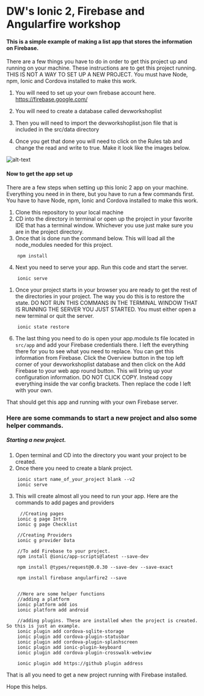 # DW's Ionic 2, Firebase and Angularfire workshop

#### This is a simple example of making a list app that stores the information on Firebase.

There are a few things you have to do in order to get this project up and running on your machine. These instructions are to get this project running. THIS IS NOT A WAY TO SET UP A NEW PROJECT. You must have Node, npm, Ionic and Cordova installed to make this work. 

1. You will need to set up your own firebase account here. https://firebase.google.com/

1. You will need to create a database called devworkshoplist

1. Then you will need to import the devworkshoplist.json file that is included in the src/data directory


1. Once you get that done you will need to click on the Rules tab and change the read and write to true. Make it look like the images below. 

![alt-text](https://lh3.googleusercontent.com/fX7u6SKW82AnUrfCuwN96qPkFgOXij_zzN8rs2OwP1ZdvfJ2wmNpx98szAeN0uEmqA3e_lc3RPR7vb_WQlOnRHW8XM7lZXKB-o9AE6dFf_NjQDzJeYQz3uozi9ZIP9A48i_YOTHz5FtmSFTLW3GHBGqfsnDCjTQDqguQOvEG5VzMdCnPeJVg-dJ5u_qv5gRrq5AWQOm5y4gx9HifFTVQyiRId3vTAlCb-hmTJItzeOHoe3EY94npFwJMVShmtjT_xWuK3Kl_g6ePvLbqkuyBaIm29moER4TYW-xglWszWHBus7nbXV3qANSwYze9LQV5G0NqOqQTFO-Erb4WM3TPVHtKNP-lHEj8Ny-_5rgf7t6u23D6oVyaDCvZEdXtA-u3nfEFktvOqOX65atuDPWyyyrqHopPeIxQxcz_lvl5nTgRpvKh5lOsoluC5tySGub3xZ2k5-KLRxhBxl78o9IJrN6241OFANwb047WcLbYMIi6ulC_nHxUJxp4LO0-zeQUfAcjQVjJ_LuFxs3R8FaYk9Q1jLRZ-VFdPTRL-EYyfz-mIw17TS7JFsbk_Piol7j4Fu3_nxLKHr4q1_nXEKRA7ndugCTFE6ary1zX8nKUhmNK0YWWx6LM9A=w756-h534-no "this is the rules image")


#### Now to get the app set up

There are a few steps when setting up this Ionic 2 app on your machine. Everything you need in in there, but you have to run a few commands first. You have to have Node, npm, Ionic and Cordova installed to make this work. 

1. Clone this repository to your local machine
1. CD into the directory in terminal or open up the project in your favorite IDE that has a terminal window. Whichever you use just make sure you are in the project directory.
1. Once that is done run the command below. This will load all the node_modules needed for this project.

```
    npm install
```

4. Next you need to serve your app. Run this code and start the server. 

```
    ionic serve
```

1. Once your project starts in your browser you are ready to get the rest of the directories in your project. The way you do this is to restore the state. DO NOT RUN THIS COMMANS IN THE TERMINAL WINDOW THAT IS RUNNING THE SERVER YOU JUST STARTED.  You must either open a new terminal or quit the server.
 
 ```
     ionic state restore
 ```
 
 
 6. The last thing you need to do is open your app.module.ts file located in `src/app` and add your Firebase credentials there. I left the everything there for you to see what you need to replace. You can get this information from Firebase. Click the Overview button in the top left corner of your devworkshoplist database and then click on the Add Firebase to your web app round button. This will bring up your configuration information. DO NOT CLICK COPY. Instead copy everything inside the var config brackets. Then replace the code I left with your own. 
  
  That should get this app and running with your own Firebase server. 
  
  
  ### Here are some commands to start a new project and also some helper commands. 
  
  ##### Starting a new project. 
  
  1. Open terminal and CD into the directory you want your project to be created. 
  2. Once there you need to create a blank project. 
  
  ```
      ionic start name_of_your_project blank --v2
      ionic serve
 ```
      
 3. This will create almost all you need to run your app. Here are the commands to add pages and providers
 
 ```
      //Creating pages
     ionic g page Intro
     ionic g page Checklist 
     
     //Creating Providers
     ionic g provider Data
     
     //To add Firebase to your project.
     npm install @ionic/app-scripts@latest --save-dev
     
     npm install @types/request@0.0.30 --save-dev --save-exact
     
     npm install firebase angularfire2 --save
 
 
     //Here are some helper functions
     //adding a platform
     ionic platform add ios
     ionic platform add android
     
     //adding plugins. These are installed when the project is created. So this is just an example. 
     ionic plugin add cordova-sqlite-storage
     ionic plugin add cordova-plugin-statusbar
     ionic plugin add cordova-plugin-splashscreen
     ionic plugin add ionic-plugin-keyboard
     ionic plugin add cordova-plugin-crosswalk-webview
     
     ionic plugin add https://github plugin address
```

That is all you need to get a new project running with Firebase installed. 

Hope this helps. 